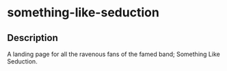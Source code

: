 # something-like-seduction

## Description

A landing page for all the ravenous fans of the famed band; Something Like Seduction.